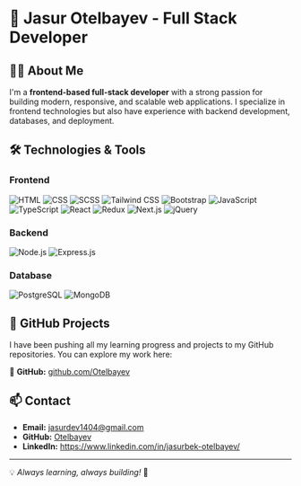 # 🚀 Jasur Otelbayev - Full Stack Developer

## 👨‍💻 About Me
I'm a **frontend-based full-stack developer** with a strong passion for building modern, responsive, and scalable web applications. I specialize in frontend technologies but also have experience with backend development, databases, and deployment.

## 🛠️ Technologies & Tools

### **Frontend**  
![HTML](https://img.shields.io/badge/HTML5-E34F26?style=flat&logo=html5&logoColor=white)  ![CSS](https://img.shields.io/badge/CSS3-1572B6?style=flat&logo=css3&logoColor=white)  ![SCSS](https://img.shields.io/badge/SCSS-CC6699?style=flat&logo=sass&logoColor=white)  ![Tailwind CSS](https://img.shields.io/badge/Tailwind_CSS-38B2AC?style=flat&logo=tailwind-css&logoColor=white)  ![Bootstrap](https://img.shields.io/badge/Bootstrap-7952B3?style=flat&logo=bootstrap&logoColor=white)  ![JavaScript](https://img.shields.io/badge/JavaScript-F7DF1E?style=flat&logo=javascript&logoColor=black)  ![TypeScript](https://img.shields.io/badge/TypeScript-007ACC?style=flat&logo=typescript&logoColor=white)  ![React](https://img.shields.io/badge/React-61DAFB?style=flat&logo=react&logoColor=black)  ![Redux](https://img.shields.io/badge/Redux-764ABC?style=flat&logo=redux&logoColor=white)  ![Next.js](https://img.shields.io/badge/Next.js-000000?style=flat&logo=nextdotjs&logoColor=white)  ![jQuery](https://img.shields.io/badge/jQuery-0769AD?style=flat&logo=jquery&logoColor=white)  

### **Backend**  
![Node.js](https://img.shields.io/badge/Node.js-339933?style=flat&logo=nodedotjs&logoColor=white)  ![Express.js](https://img.shields.io/badge/Express.js-000000?style=flat&logo=express&logoColor=white)  

### **Database**  
![PostgreSQL](https://img.shields.io/badge/PostgreSQL-336791?style=flat&logo=postgresql&logoColor=white)  ![MongoDB](https://img.shields.io/badge/MongoDB-47A248?style=flat&logo=mongodb&logoColor=white)  

## 📌 GitHub Projects
I have been pushing all my learning progress and projects to my GitHub repositories. You can explore my work here:

🔗 **GitHub:** [github.com/Otelbayev](https://github.com/Otelbayev)

## 📫 Contact
- **Email:** jasurdev1404@gmail.com  
- **GitHub:** [Otelbayev](https://github.com/Otelbayev)
- **LinkedIn:** https://www.linkedin.com/in/jasurbek-otelbayev/

---

💡 *Always learning, always building!* 🚀
